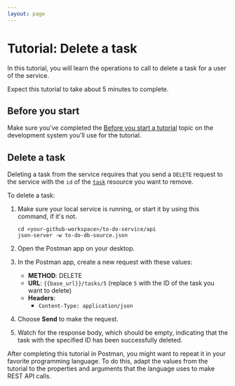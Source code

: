 ```yaml
---
layout: page
---
```


# Tutorial: Delete a task

In this tutorial, you will learn the operations to call to delete a task for a user of the service.

Expect this tutorial to take about 5 minutes to complete.

## Before you start

Make sure you've completed the [Before you start a tutorial](before-you-start-a-tutorial) topic on the development system you'll use for the tutorial.

## Delete a task

Deleting a task from the service requires that you send a `DELETE` request to the service with the `id` of the [`task`](../api/task) resource you want to remove.

To delete a task:

1. Make sure your local service is running, or start it by using this command, if it's not.

    ```shell
    cd <your-github-workspace>/to-do-service/api
    json-server -w to-do-db-source.json
    ```

2. Open the Postman app on your desktop.
3. In the Postman app, create a new request with these values:
    - **METHOD**: DELETE
    - **URL**: `{{base_url}}/tasks/5` (replace `5` with the ID of the task you want to delete)
    - **Headers**:
        - `Content-Type: application/json`
4. Choose **Send** to make the request.
5. Watch for the response body, which should be empty, indicating that the task with the specified ID has been successfully deleted.

After completing this tutorial in Postman, you might want to repeat it in your favorite programming language. To do this, adapt the values from the tutorial to the properties and arguments that the language uses to make REST API calls.
